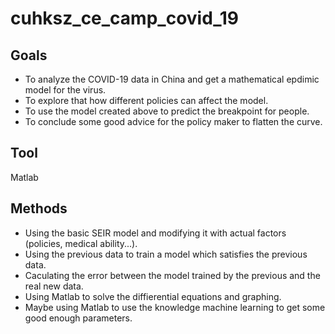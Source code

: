 # cuhksz_ce_camp_covid_19

## Goals
- To analyze the COVID-19 data in China and get a mathematical epdimic model for the virus.
- To explore that how different policies can affect the model.
- To use the model created above to predict the breakpoint for people.
- To conclude some good advice for the policy maker to flatten the curve.

## Tool
Matlab

## Methods
- Using the basic SEIR model and modifying it with actual factors (policies, medical ability...).
- Using the previous data to train a model which satisfies the previous data.
- Caculating the error between the model trained by the previous and the real new data.
- Using Matlab to solve the diffierential equations and graphing.
- Maybe using Matlab to use the knowledge machine learning to get some good enough parameters.
  
